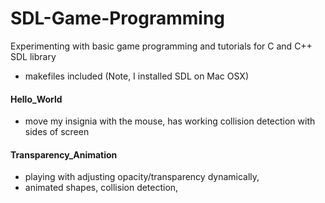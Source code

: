 # SDL-Game-Programming
 Experimenting with basic game programming and tutorials for C and C++ SDL library
 - makefiles included (Note, I installed SDL on Mac OSX)

#### Hello_World
  - move my insignia with the mouse, has working collision detection with sides of screen
 
#### Transparency_Animation
  - playing with adjusting opacity/transparency dynamically,
  - animated shapes, collision detection, 
  
